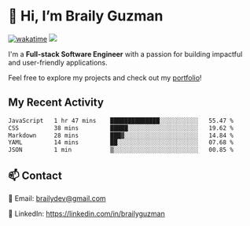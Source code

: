 # 👋 Hi, I’m Braily Guzman
[![wakatime](https://wakatime.com/badge/user/78b9a827-5162-4c58-9330-4ea970cf6de4.svg)](https://wakatime.com/@78b9a827-5162-4c58-9330-4ea970cf6de4)
![](https://komarev.com/ghpvc/?username=brailyguzman)

I'm a **Full-stack Software Engineer** with a passion for building impactful and user-friendly applications.

Feel free to explore my projects and check out my [portfolio](https://braily.dev)!


## My Recent Activity
<!--START_SECTION:waka-->

```txt
JavaScript   1 hr 47 mins    ██████████████░░░░░░░░░░░   55.47 %
CSS          38 mins         █████░░░░░░░░░░░░░░░░░░░░   19.62 %
Markdown     28 mins         ███▓░░░░░░░░░░░░░░░░░░░░░   14.84 %
YAML         14 mins         ██░░░░░░░░░░░░░░░░░░░░░░░   07.68 %
JSON         1 min           ▒░░░░░░░░░░░░░░░░░░░░░░░░   00.85 %
```

<!--END_SECTION:waka-->

## 📫 Contact
📧 Email: brailydev@gmail.com

🔗 LinkedIn: https://linkedin.com/in/brailyguzman
